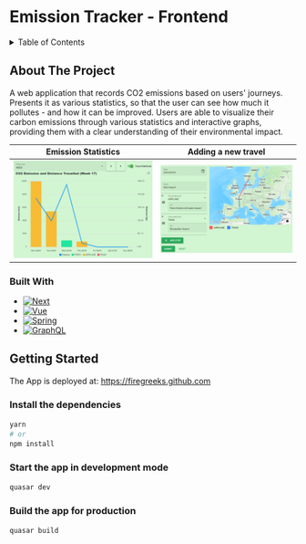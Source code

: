 # Emission Tracker - Frontend

<!-- TABLE OF CONTENTS -->
<details>
  <summary>Table of Contents</summary>
  <ol>
    <li>
      <a href="#about-the-project">About The Project</a>
      <ul>
        <li><a href="#built-with">Built With</a></li>
      </ul>
    </li>
    <li>
      <a href="#getting-started">Getting Started</a>
      <ul>
        <li><a href="#install-the-dependencies">Install the dependencies</a></li>
        <li><a href="#start-the-app-in-development-mode">Start the app in development mode</a></li>
        <li><a href="#build-the-app-for-production">Build the app for production</a></li>
      </ul>
    </li>
  </ol>
</details>

<!-- ABOUT THE PROJECT -->
## About The Project

A web application that records CO2 emissions based on users' journeys. Presents it as various statistics, so that the user can see how much it pollutes - and how it can be improved. Users are able to visualize their carbon emissions through various statistics and interactive graphs, providing them with a clear understanding of their environmental impact.

Emission Statistics             |  Adding a new travel
:-------------------------------:|:-------------------------:
![Emission Statistics](https://github.com/FireGreeks/emission-tracker-quasar/blob/master/src/assets/stats.png?raw=true)  |  ![Adding a new travel](https://github.com/FireGreeks/emission-tracker-quasar/blob/master/src/assets/new-travel.png?raw=true)


### Built With

* [![Next][Quasar]][Quasar-url]
* [![Vue][Vue.js]][Vue-url]
* [![Spring][Spring]][Spring-url]
* [![GraphQL][GraphQL]][GraphQL-url]


<!-- GETTING STARTED -->
## Getting Started
The App is deployed at: https://firegreeks.github.com

### Install the dependencies
```bash
yarn
# or
npm install
```

### Start the app in development mode
```bash
quasar dev
```

### Build the app for production
```bash
quasar build
```


<!-- MARKDOWN LINKS & IMAGES -->
[Quasar]: https://img.shields.io/badge/quasar-framework?style=for-the-badge&logo=quasar&colorB=256
[Quasar-url]: https://quasar.dev/
[Vue.js]: https://img.shields.io/badge/Vue.js-35495E?style=for-the-badge&logo=vuedotjs&logoColor=4FC08D
[Vue-url]: https://vuejs.org/
[Spring]: https://img.shields.io/badge/spring-boot?style=for-the-badge&logo=spring&colorB=white
[Spring-url]: https://spring.io/
[GraphQL]: https://img.shields.io/badge/GraphQl-E10098?style=for-the-badge&logo=graphql&logoColor=white
[GraphQL-url]: https://graphql.org/
